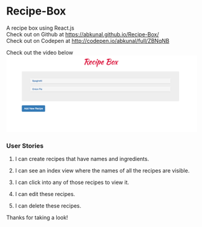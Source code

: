 # Recipe-Box  

A recipe box using React.js  
Check out on Github at https://abkunal.github.io/Recipe-Box/  
Check out on Codepen at http://codepen.io/abkunal/full/ZBNqNB  
  
Check out the video below   
[![Recipe Box](https://github.com/abkunal/Recipe-Box/blob/master/Recipe%20box.png)](https://www.youtube.com/watch?v=QSFOWrg1iMM)
  
### User Stories  
  
1. I can create recipes that have names and ingredients.  
  
2. I can see an index view where the names of all the recipes are visible.  
  
3. I can click into any of those recipes to view it.  
  
4. I can edit these recipes.  
  
5. I can delete these recipes.  
  
Thanks for taking a look!  
